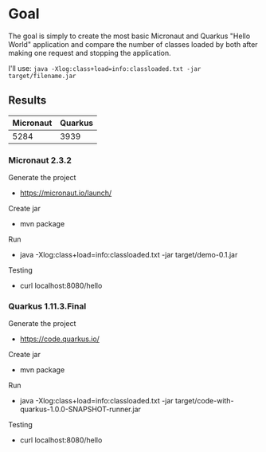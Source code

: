 # Goal

The goal is simply to create the most basic Micronaut and Quarkus
"Hello World" application and compare the number of classes
loaded by both after making one request and stopping the application.

I'll use: `java -Xlog:class+load=info:classloaded.txt -jar target/filename.jar`

## Results

Micronaut | Quarkus
----------|--------
5284      | 3939

### Micronaut 2.3.2

Generate the project
  - https://micronaut.io/launch/

Create jar
  - mvn package

Run
  - java -Xlog:class+load=info:classloaded.txt -jar target/demo-0.1.jar

Testing
  - curl localhost:8080/hello

### Quarkus 1.11.3.Final

Generate the project
  - https://code.quarkus.io/

Create jar
  - mvn package

Run
  - java -Xlog:class+load=info:classloaded.txt -jar target/code-with-quarkus-1.0.0-SNAPSHOT-runner.jar

Testing
  - curl localhost:8080/hello

